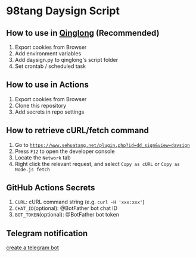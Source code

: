 # 98tang Daysign Script

## How to use in [Qinglong](https://github.com/whyour/qinglong) (Recommended)

1. Export cookies from Browser
2. Add environment variables
3. Add daysign.py to qinglong's script folder
4. Set crontab / scheduled task

## How to use in Actions

1. Export cookies from Browser
2. Clone this repository
3. Add secrets in repo settings

## How to retrieve cURL/fetch command

1. Go to [`https://www.sehuatang.net/plugin.php?id=dd_sign&view=daysign`](https://www.sehuatang.net/plugin.php?id=dd_sign&view=daysign)
2. Press `F12` to open the developer console
3. Locate the `Network` tab
4. Right click the relevant request, and select `Copy as cURL` or `Copy as Node.js fetch`

## GitHub Actions Secrets

1. `CURL`: cURL command string (e.g. `curl -H 'xxx:xxx'`)
2. `CHAT_ID`(optional): @BotFather bot chat ID
3. `BOT_TOKEN`(optional): @BotFather bot token

## Telegram notification

[create a telegram bot](https://medium.com/@ManHay_Hong/how-to-create-a-telegram-bot-and-send-messages-with-python-4cf314d9fa3e)
